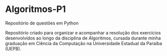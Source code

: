 # Algoritmos-P1
Repositório de questões em Python

Repositório criado para organizar e acompanhar a resolução dos exercícios desenvolvidos ao longo da disciplina de Algoritmos, cursada durante minha graduação em Ciência da Computação na Universidade Estadual da Paraíba (UEPB).